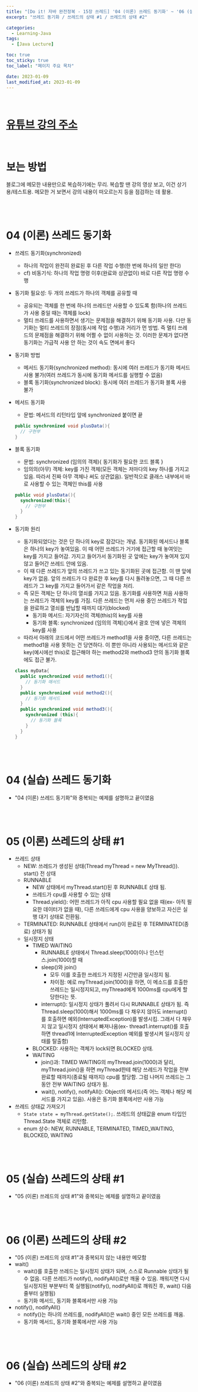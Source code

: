 ```yaml
---
title: "[Do it! 자바 완전정복 - 15장 쓰레드] '04 (이론) 쓰레드 동기화' ~ '06 (실습) 쓰레드의 상태 #2'"
excerpt: "쓰레드 동기화 / 쓰레드의 상태 #1 / 쓰레드의 상태 #2"

categories:
  - Learning-Java
tags:
  - [Java Lecture]

toc: true
toc_sticky: true
toc_label: "페이지 주요 목차"

date: 2023-01-09
last_modified_at: 2023-01-09
---
```


<br>

# [유튜브 강의 주소](https://www.youtube.com/watch?v=vKgDXrN5zAQ&list=PLR9w0n2BH7rci0nw5SGiYN0-Ded98-Ew5)

<br>

# 보는 방법

블로그에 메모한 내용만으로 복습하기에는 무리. 복습할 땐 강의 영상 보고, 이건 상기용/테스트용. 메모한 거 보면서 강의 내용이 떠오르는지 등을 점검하는 데 활용.

<br><br>

# 04 (이론) 쓰레드 동기화

- 쓰레드 동기화(synchronized)
  - 하나의 작업이 완전히 완료된 후 다른 작업 수행(한 번에 하나의 일만 한다)
  - cf) 비동기식: 하나의 작업 명령 이후(완료와 상관없이) 바로 다른 작업 명령 수행
- 동기화 필요성: 두 개의 쓰레드가 하나의 객체를 공유할 때
  - 공유되는 객체를 한 번에 하나의 쓰레드만 사용할 수 있도록 함(하나의 쓰레드가 사용 중일 때는 객체를 lock)
  - 멀티 쓰레드를 사용하면서 생기는 문제점을 해결하기 위해 동기화 사용. 다만 동기화는 멀티 쓰레드의 장점(동시에 작업 수행)과 거리가 먼 방법. 즉 멀티 쓰레드의 문제점을 해결하기 위해 어쩔 수 없이 사용하는 것. 이러한 문제가 없다면 동기화는 가급적 사용 안 하는 것이 속도 면에서 좋다
- 동기화 방법
  - 메서드 동기화(synchronized method): 동시에 여러 쓰레드가 동기화 메서드 사용 불가(여러 쓰레드가 동시에 동기화 메서드를 실행할 수 없음)
  - 블록 동기화(synchronized block): 동시에 여러 쓰레드가 동기화 블록 사용 불가
- 메서드 동기화
  - 문법: 메서드의 리턴타입 앞에 synchronized 붙이면 끝
  ```java
  public synchronized void plusData(){
    // 구현부
  }
  ```
- 블록 동기화
  - 문법: synchronized (임의의 객체){ 동기화가 필요한 코드 블록 }
  - 임의의(아무) 객체: key를 가진 객체(모든 객체는 저마다의 key 하나를 가지고 있음. 따라서 진짜 아무 객체나 써도 상관없음). 일반적으로 클래스 내부에서 바로 사용할 수 있는 객체인 this를 사용
  ```java
  public void plusData(){
    synchronized(this){
      // 구현부
    }
  }
  ```
- 동기화 원리

  - 동기화되었다는 것은 단 하나의 key로 잠갔다는 개념. 동기화된 메서드나 블록은 하나의 key가 놓여있음. 이 때 어떤 쓰레드가 거기에 접근할 때 놓여잇는 key를 가지고 들어감. 가지고 들어가서 동기화된 곳 앞에는 key가 놓여져 있지 않고 들어간 쓰레드 안에 있음.
  - 이 때 다른 쓰레드가 앞의 쓰레드가 쓰고 있는 동기화된 곳에 접근함. 이 땐 앞에 key가 없음. 앞의 쓰레드가 다 완료한 후 key를 다시 돌려놓으면, 그 때 다른 쓰레드가 그 key를 가지고 들어가서 같은 작업을 처리.
  - 즉 모든 객체는 단 하나의 열쇠를 가지고 있음. 동기화를 사용하면 처음 사용하는 쓰레드가 객체의 key를 가짐. 다른 쓰레드는 먼저 사용 중인 쓰레드가 작업을 완료하고 열쇠를 반납할 때까지 대기(blocked)
    - 동기화 메서드: 자기자신의 객체(this)의 key를 사용
    - 동기화 블록: synchronized (임의의 객체){}에서 괄호 안에 넣은 객체의 key를 사용
  - 따라서 아래의 코드에서 어떤 쓰레드가 method1을 사용 중이면, 다른 쓰레드는 method1을 사용 못하는 건 당연하다. 이 뿐만 아니라 사용되는 메서드와 같은 key(예시에선 this)로 접근해야 하는 method2와 method3 안의 동기화 블록에도 접근 불가.

  ```java
  class myData{
    public synchronized void method1(){
      // 동기화 매서드
    }
    public synchronized void method2(){
      // 동기화 매서드
    }
    public synchronized void method3(){
      synchronized (this){
        // 동기화 블록
      }
    }
  }
  ```

<br><br>

# 04 (실습) 쓰레드 동기화

- "04 (이론) 쓰레드 동기화"와 중복되는 예제를 설명하고 끝이였음

<br><br>

# 05 (이론) 쓰레드의 상태 #1

- 쓰레드 상태
  - NEW: 쓰레드가 생성된 상태(Thread myThread = new MyThread()). start() 전 상태
  - RUNNABLE
    - NEW 상태에서 myThread.start()된 후 RUNNABLE 상태 됨.
    - 쓰레드가 cpu를 사용할 수 있는 상태
    - Thread.yield(): 어떤 쓰레드가 아직 cpu 사용할 필요 없을 때(ex- 아직 필요한 데이터가 없을 때), 다른 쓰레드에게 cpu 사용을 양보하고 자신은 실행 대기 상태로 전환됨.
  - TERMINATED: RUNNABLE 상태에서 run()이 완료된 후 TERMINATED(종료) 상태가 됨
  - 일시정지 상태
    - TIMED WAITING
      - RUNNABLE 상태에서 Thread.sleep(1000)이나 인스턴스.join(1000)할 때
      - sleep()와 join()
        - 모두 이를 호출한 쓰레드가 지정된 시간만큼 일시정지 됨.
        - 차이점: 예로 myThread.join(1000)을 하면, 이 메소드를 호출한 쓰레드는 일시정지되고, myThread에게 1000ms를 cpu에게 할당한다는 뜻.
      - interrupt(): 일시정지 상태가 풀려서 다시 RUNNABLE 상태가 됨. 즉 Thread.sleep(1000)해서 1000ms를 다 채우지 않아도 interrupt()를 호출하면 예외(InterruptedException)를 발생시킴. 그래서 다 채우지 않고 일시정지 상태에서 빠져나옴(ex- thread1.interrupt()를 호출하면 thread1에 InterruptedException 예외를 발생시켜 일시정지 상태를 탈출함)
    - BLOCKED: 사용하는 객체가 lock되면 BLOCKED 상태.
    - WAITING
      - join()과: TIMED WAITING의 myThread.join(1000)과 달리, myThread.join()을 하면 myThread한테 해당 쓰레드가 작업을 전부 완료할 때까지(종료될 때까지) cpu를 할당함. 그럼 나머지 쓰레드는 그동안 전부 WAITING 상태가 됨.
      - wait(), notify(), notifyAll(): Object의 메서드(즉 어느 객체나 해당 메서드를 가지고 있음). 사용은 동기화 블록에서만 사용 가능
- 쓰레드 상태값 가져오기
  - `State state = myThread.getState();`. 쓰레드의 상태값을 enum 타입인 Thread.State 객체로 리턴함.
  - enum 상수: NEW, RUNNABLE, TERMINATED, TIMED_WAITING, BLOCKED, WAITING

<br><br>

# 05 (실습) 쓰레드의 상태 #1

- "05 (이론) 쓰레드의 상태 #1"와 중복되는 예제를 설명하고 끝이였음

<br><br>

# 06 (이론) 쓰레드의 상태 #2

- "05 (이론) 쓰레드의 상태 #1"과 중복되지 않는 내용만 메모함
- wait()
  - wait()를 호출한 쓰레드는 일시정지 상태가 되며, 스스로 Runnable 상태가 될 수 없음. 다른 쓰레드가 notify(), nodifyAll()로만 깨울 수 있음. 깨워지면 다시 일시정지된 부분부터 쭉 실행됨(notify(), nodifyAll()로 깨워진 후, wait() 다음줄부터 실행됨)
  - 동기화 메서드, 동기화 블록에서만 사용 가능
- notify(), nodifyAll()
  - notify()는 하나의 쓰레드를, nodifyAll()은 wait() 중인 모든 쓰레드를 깨움.
  - 동기화 메서드, 동기화 블록에서만 사용 가능

<br><br>

# 06 (실습) 쓰레드의 상태 #2

- "06 (이론) 쓰레드의 상태 #2"와 중복되는 예제를 설명하고 끝이였음
